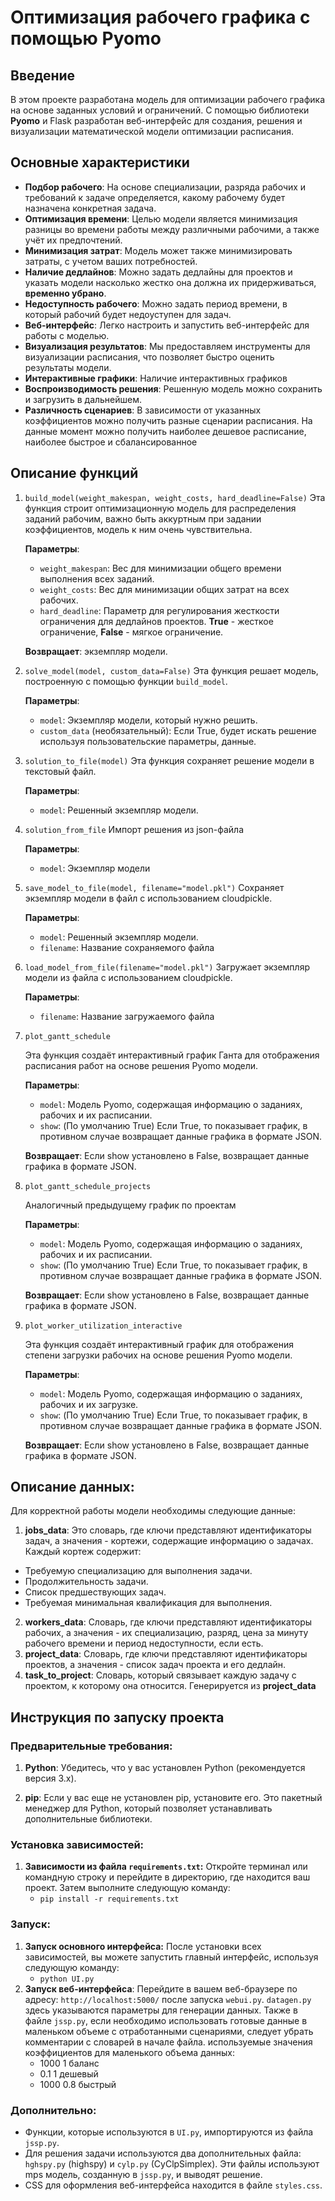 # Оптимизация рабочего графика с помощью **Pyomo**

## **Введение**

В этом проекте разработана модель для оптимизации рабочего графика на основе заданных условий и ограничений. С помощью библиотеки **Pyomo** и Flask разработан веб-интерфейс для создания, решения и визуализации математической модели оптимизации расписания.

## **Основные характеристики**

- **Подбор рабочего**: На основе специализации, разряда рабочих и требований к задаче определяется, какому рабочему будет назначена конкретная задача.
- **Оптимизация времени**: Целью модели является минимизация разницы во времени работы между различными рабочими, а также учёт их предпочтений.
- **Минимизация затрат**: Модель может также минимизировать затраты, с учетом ваших потребностей.
- **Наличие дедлайнов**: Можно задать дедлайны для проектов и указать модели насколько жестко она должна их придерживаться, **временно убрано**.
- **Недоступность рабочего**: Можно задать период времени, в который рабочий будет недоуступен для задач.
- **Веб-интерфейс**: Легко настроить и запустить веб-интерфейс для работы с моделью.
- **Визуализация результатов**: Мы предоставляем инструменты для визуализации расписания, что позволяет быстро оценить результаты модели.
- **Интерактивные графики**: Наличие интерактивных графиков
- **Воспроизводимость решения**: Решенную модель можно сохранить и загрузить в дальнейшем.
- **Различность сценариев**: В зависимости от указанных коэффициентов можно получить разные сценарии расписания. На данные момент можно получить наиболее дешевое расписание, наиболее быстрое и сбалансированное

## **Описание функций**

1. `build_model(weight_makespan, weight_costs, hard_deadline=False)`
    Эта функция строит оптимизационную модель для распределения заданий рабочим, важно быть аккуртным при задании коэффициентов, модель к ним очень чувствительна.

    **Параметры**:
     - `weight_makespan`: Вес для минимизации общего времени выполнения всех заданий.
     - `weight_costs`: Вес для минимизации общих затрат на всех рабочих.
     - `hard_deadline`: Параметр для регулирования жесткости ограничения для дедлайнов проектов. **True** - жесткое ограничение, **False** - мягкое ограничение.
    
    **Возвращает**: экземпляр модели.

2. `solve_model(model, custom_data=False)`
    Эта функция решает модель, построенную с помощью функции `build_model`.

    **Параметры**:
     - `model`: Экземпляр модели, который нужно решить.
     - `custom_data` (необязательный): Если True, будет искать решение используя пользовательские параметры, данные.
  
3. `solution_to_file(model)`
    Эта функция сохраняет решение модели в текстовый файл.

    **Параметры**:
     - `model`: Решенный экземпляр модели.
    
4. `solution_from_file`
    Импорт решения из json-файла

    **Параметры**:
     - `model`: Экземпляр модели

5. `save_model_to_file(model, filename="model.pkl")`
    Сохраняет экземпляр модели в файл с использованием cloudpickle.

    **Параметры**:
     - `model`: Решенный экземпляр модели.
     - `filename`: Название сохраняемого файла

6. `load_model_from_file(filename="model.pkl")`
    Загружает экземпляр модели из файла с использованием cloudpickle.

    **Параметры**:
    - `filename`: Название загружаемого файла

7. `plot_gantt_schedule`

    Эта функция создаёт интерактивный график Ганта для отображения расписания работ на основе решения Pyomo модели.

    **Параметры**:

    - `model`: Модель Pyomo, содержащая информацию о заданиях, рабочих и их расписании.
    - `show`: (По умолчанию True) Если True, то показывает график, в противном случае возвращает данные графика в формате JSON.

    **Возвращает**: 
    Если show установлено в False, возвращает данные графика в формате JSON.

8. `plot_gantt_schedule_projects`

    Аналогичный предыдущему график по проектам

     **Параметры**:

    - `model`: Модель Pyomo, содержащая информацию о заданиях, рабочих и их расписании.
    - `show`: (По умолчанию True) Если True, то показывает график, в противном случае возвращает данные графика в формате JSON.

    **Возвращает**: 
    Если show установлено в False, возвращает данные графика в формате JSON.

9. `plot_worker_utilization_interactive`

    Эта функция создаёт интерактивный график для отображения степени загрузки рабочих на основе решения Pyomo модели.

    **Параметры**:

    - `model`: Модель Pyomo, содержащая информацию о заданиях, рабочих и их загрузке.
    - `show`: (По умолчанию True) Если True, то показывает график, в противном случае возвращает данные графика в формате JSON.

    **Возвращает**: Если show установлено в False, возвращает данные графика в формате JSON.
## **Описание данных:**

Для корректной работы модели необходимы следующие данные:

1. **jobs_data**: Это словарь, где ключи представляют идентификаторы задач, а значения - кортежи, содержащие информацию о задачах. Каждый кортеж содержит:
 - Требуемую специализацию для выполнения задачи.
 - Продолжительность задачи.
 - Список предшествующих задач.
 - Требуемая минимальная квалификация для выполнения.
2. **workers_data**: Словарь, где ключи представляют идентификаторы рабочих, а значения - их специализацию, разряд, цена за минуту рабочего времени и период недоступности, если есть.
3.  **project_data**: Словарь, где ключи представляют идентификаторы проектов, а значения - список задач проекта и его дедлайн.
4. **task_to_project**: Словарь, который связывает каждую задачу с проектом, к которому она относится. Генерируется из **project_data**

## **Инструкция по запуску проекта**

### **Предварительные требования:**

1. **Python**: Убедитесь, что у вас установлен Python (рекомендуется версия 3.x).

2. **pip**: Если у вас еще не установлен pip, установите его. Это пакетный менеджер для Python, который позволяет устанавливать дополнительные библиотеки.

### **Установка зависимостей:**

1. **Зависимости из файла `requirements.txt`:**
    Откройте терминал или командную строку и перейдите в директорию, где находится ваш проект. Затем выполните следующую команду:
     - `pip install -r requirements.txt`

### **Запуск:**

1. **Запуск основного интерфейса:**
    После установки всех зависимостей, вы можете запустить главный интерфейс, используя следующую команду:
     - `python UI.py`
2. **Запуск веб-интерфейса**:
    Перейдите в вашем веб-браузере по адресу: `http://localhost:5000/` после запуска `webui.py`.
    `datagen.py` здесь указываются параметры для генерации данных. 
    Также в файле `jssp.py`, если необходимо использовать готовые данные в маленьком объеме с отработанными сценариями, следует убрать комментарии с словарей в начале файла.
    используемые значения коэффициентов для маленького объема данных:
     - 1000  1 баланс
     - 0.1 1 дешевый
     - 1000 0.8 быстрый
  

### **Дополнительно:** 
 - Функции, которые используются в `UI.py`, импортируются из файла `jssp.py`.
 - Для решения задачи используются два дополнительных файла: `hghspy.py` (highspy) и `cylp.py` (CyClpSimplex). Эти файлы используют mps модель, созданную в `jssp.py`, и выводят решение.
 - CSS для оформления веб-интерфейса находится в файле `styles.css`.

